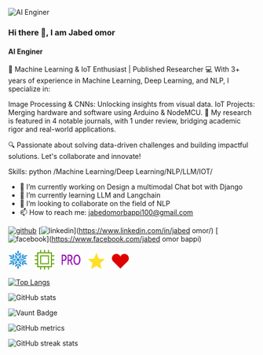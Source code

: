 ![AI Enginer](https://scontent.fdac15-1.fna.fbcdn.net/v/t39.30808-6/412231992_3760547434230480_5352234830484645387_n.jpg?stp=dst-jpg_s960x960_tt6&_nc_cat=105&ccb=1-7&_nc_sid=cc71e4&_nc_eui2=AeFOS3k8tQDSgZR_fEBYG3pilB6L3wA41M-UHovfADjUz940tBEvuWPUnGt6D94t3_qhSCVUw7A2yiKjqbqSbFgw&_nc_ohc=f-4Cfp-qE4wQ7kNvgENQmZG&_nc_zt=23&_nc_ht=scontent.fdac15-1.fna&_nc_gid=A9hsEZa4CQBA_V4ouW-_zRN&oh=00_AYAM6kHqqwfA-76gEfVS9ZqWqJh0e0lgtEkGyXEIhBizlQ&oe=67735FE9)
### Hi there 👋, I am Jabed omor 
#### AI Enginer


🚀 Machine Learning & IoT Enthusiast | Published Researcher
💻 With 3+ years of experience in Machine Learning, Deep Learning, and NLP, I specialize in:

Image Processing & CNNs: Unlocking insights from visual data.
IoT Projects: Merging hardware and software using Arduino & NodeMCU.
📜 My research is featured in 4 notable journals, with 1 under review, bridging academic rigor and real-world applications.

🔍 Passionate about solving data-driven challenges and building impactful solutions. Let's collaborate and innovate!

Skills: python /Machine Learning/Deep Learning/NLP/LLM/IOT/

- 🔭 I’m currently working on Design a multimodal Chat bot with Django 
- 🌱 I’m currently learning LLM and Langchain 
- 👯 I’m looking to collaborate on the field of NLP 
- 📫 How to reach me: jabedomorbappi100@gmail.com 


[<img src='https://cdn.jsdelivr.net/npm/simple-icons@3.0.1/icons/github.svg' alt='github' height='40'>](https://github.com/jabedomorbappi)  [<img src='https://cdn.jsdelivr.net/npm/simple-icons@3.0.1/icons/linkedin.svg' alt='linkedin' height='40'>](https://www.linkedin.com/in/jabed omor/)  [<img src='https://cdn.jsdelivr.net/npm/simple-icons@3.0.1/icons/facebook.svg' alt='facebook' height='40'>](https://www.facebook.com/jabed omor bappi)  

<a href='https://archiveprogram.github.com/'><img src='https://raw.githubusercontent.com/acervenky/animated-github-badges/master/assets/acbadge.gif' width='40' height='40'></a> <a href='https://docs.github.com/en/developers'><img src='https://raw.githubusercontent.com/acervenky/animated-github-badges/master/assets/devbadge.gif' width='40' height='40'></a> <a href='https://github.com/pricing'><img src='https://raw.githubusercontent.com/acervenky/animated-github-badges/master/assets/pro.gif' width='40' height='40'></a> <a href='https://stars.github.com/'><img src='https://raw.githubusercontent.com/acervenky/animated-github-badges/master/assets/starbadge.gif' width='35' height='35'></a> <a href='https://docs.github.com/en/github/supporting-the-open-source-community-with-github-sponsors'><img src='https://raw.githubusercontent.com/acervenky/animated-github-badges/master/assets/sponsorbadge.gif' width='35' height='35'></a> 

[![Top Langs](https://github-readme-stats.vercel.app/api/top-langs/?username=jabedomorbappi)](https://github.com/anuraghazra/github-readme-stats)

![GitHub stats](https://github-readme-stats.vercel.app/api?username=jabedomorbappi&show_icons=true)  

![Vaunt Badge](https://api.vaunt.dev/v1/github/entities/jabedomorbappi/contributions?format=svg&private=false)  

![GitHub metrics](https://metrics.lecoq.io/jabedomorbappi)  

![GitHub streak stats](https://streak-stats.demolab.com/?user=jabedomorbappi)  

